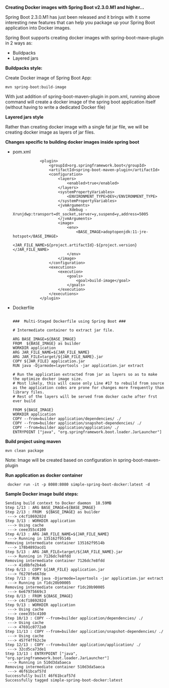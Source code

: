**Creating Docker images with Spring Boot v2.3.0.M1 and higher...**

Spring Boot 2.3.0.M1 has just been released and it brings with it some interesting new features that can help you package up your Spring Boot application into Docker images.

Spring Boot supports creating docker images with spring-boot-mave-plugin in 2 ways as:
- Buildpacks
- Layered jars

**Buildpacks style:**

Create Docker image of Spring Boot App:
``` 
mvn spring-boot:build-image 
```

With just addition of spring-boot-maven-plugin in pom.xml, running above command will create a docker image of the spring boot application itself (without having to write a dedicated Docker file) 

**Layered jars style**

Rather than creating docker image with a single fat jar file, we will be creating docker image as layers of jar files.
 
**Changes specific to building docker images inside spring boot**

- pom.xml

    ```
                <plugin>
                    <groupId>org.springframework.boot</groupId>
                    <artifactId>spring-boot-maven-plugin</artifactId>
                    <configuration>
                        <layers>
                            <enabled>true</enabled>
                        </layers>
                        <systemPropertyVariables>
                            <ENVIRONMENT_TYPE>DEV</ENVIRONMENT_TYPE>
                        </systemPropertyVariables>
                        <jvmArguments>
                            -Xdebug -Xrunjdwp:transport=dt_socket,server=y,suspend=y,address=5005
                        </jvmArguments>
                        <image>
                            <env>
                                <BASE_IMAGE>adoptopenjdk:11-jre-hotspot</BASE_IMAGE>
                                <JAR_FILE_NAME>${project.artifactId}-${project.version}</JAR_FILE_NAME>
                            </env>
                        </image>
                    </configuration>
                    <executions>
                        <execution>
                            <goals>
                                <goal>build-image</goal>
                            </goals>
                        </execution>
                    </executions>
                </plugin> 
    ```    

- Dockerfile

    ```
  
    ###  Multi-Staged Dockerfile using Spring Boot ###
    
    # Intermediate container to extract jar file.
    
    ARG BASE_IMAGE=${BASE_IMAGE}
    FROM  ${BASE_IMAGE} as builder
    WORKDIR application
    ARG JAR_FILE_NAME=${JAR_FILE_NAME}
    ARG JAR_FILE=target/${JAR_FILE_NAME}.jar
    COPY ${JAR_FILE} application.jar
    RUN java -Djarmode=layertools -jar application.jar extract
    
    # Run the application extracted from jar as layers so as to make the optimize docker image size.
    # Most likely, this will cause only Line #17 to rebuild from source as the application codes are prone for changes more frequently than library files.
    # Rest of the layers will be served from docker cache after frst ever build
    
    FROM ${BASE_IMAGE}
    WORKDIR application
    COPY --from=builder application/dependencies/ ./
    COPY --from=builder application/snapshot-dependencies/ ./
    COPY --from=builder application/application/ ./
    ENTRYPOINT ["java", "org.springframework.boot.loader.JarLauncher"]
  
    ```

**Build project using maven**

```
mvn clean package
```

Note: Image will be created based on configuration in spring-boot-maven-plugin

**Run application as docker container**

```
 docker run -it -p 8080:8080 simple-spring-boot-docker:latest -d

```

**Sample Docker image build steps:**

```
Sending build context to Docker daemon  18.59MB
Step 1/13 : ARG BASE_IMAGE=${BASE_IMAGE}
Step 2/13 : FROM  ${BASE_IMAGE} as builder
 ---> c4cf1869282d
Step 3/13 : WORKDIR application
 ---> Using cache
 ---> ceee355c4100
Step 4/13 : ARG JAR_FILE_NAME=${JAR_FILE_NAME}
 ---> Running in 135162f9514b
Removing intermediate container 135162f9514b
 ---> 178b4893acd1
Step 5/13 : ARG JAR_FILE=target/${JAR_FILE_NAME}.jar
 ---> Running in 7126dc7e8fdd
Removing intermediate container 7126dc7e8fdd
 ---> 41d8bfe2b4a6
Step 6/13 : COPY ${JAR_FILE} application.jar
 ---> f6270fe667de
Step 7/13 : RUN java -Djarmode=layertools -jar application.jar extract
 ---> Running in f1dc20b90005
Removing intermediate container f1dc20b90005
 ---> 6e67975669c3
Step 8/13 : FROM ${BASE_IMAGE}
 ---> c4cf1869282d
Step 9/13 : WORKDIR application
 ---> Using cache
 ---> ceee355c4100
Step 10/13 : COPY --from=builder application/dependencies/ ./
 ---> Using cache
 ---> 47691c0772a0
Step 11/13 : COPY --from=builder application/snapshot-dependencies/ ./
 ---> Using cache
 ---> 457f4ff62c3e
Step 12/13 : COPY --from=builder application/application/ ./
 ---> 32cd5ca73de1
Step 13/13 : ENTRYPOINT ["java", "org.springframework.boot.loader.JarLauncher"]
 ---> Running in 510d3da5aeca
Removing intermediate container 510d3da5aeca
 ---> 46f61bcaf57d
Successfully built 46f61bcaf57d
Successfully tagged simple-spring-boot-docker:latest
```